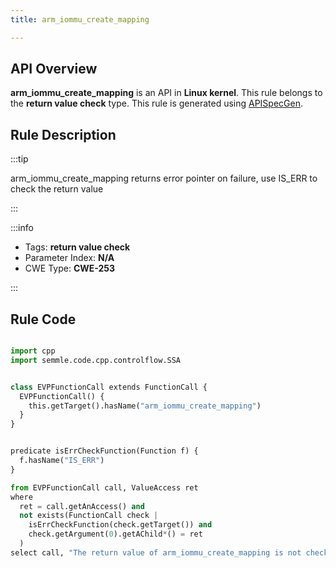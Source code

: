 ```yaml
---
title: arm_iommu_create_mapping

---
```



## API Overview
**arm_iommu_create_mapping** is an API in **Linux kernel**. This rule belongs to the **return value check** type. This rule is generated using [APISpecGen](../../tools/APISpecGen).
## Rule Description

:::tip

arm_iommu_create_mapping returns error pointer on failure, use IS_ERR to check the return value

:::

:::info

- Tags: **return value check**
- Parameter Index: **N/A**
- CWE Type: **CWE-253**

:::

## Rule Code
```python

import cpp
import semmle.code.cpp.controlflow.SSA


class EVPFunctionCall extends FunctionCall {
  EVPFunctionCall() {
    this.getTarget().hasName("arm_iommu_create_mapping")
  }
}


predicate isErrCheckFunction(Function f) {
  f.hasName("IS_ERR") 
}

from EVPFunctionCall call, ValueAccess ret
where
  ret = call.getAnAccess() and
  not exists(FunctionCall check |
    isErrCheckFunction(check.getTarget()) and
    check.getArgument(0).getAChild*() = ret
  )
select call, "The return value of arm_iommu_create_mapping is not checked with IS_ERR."
    
```